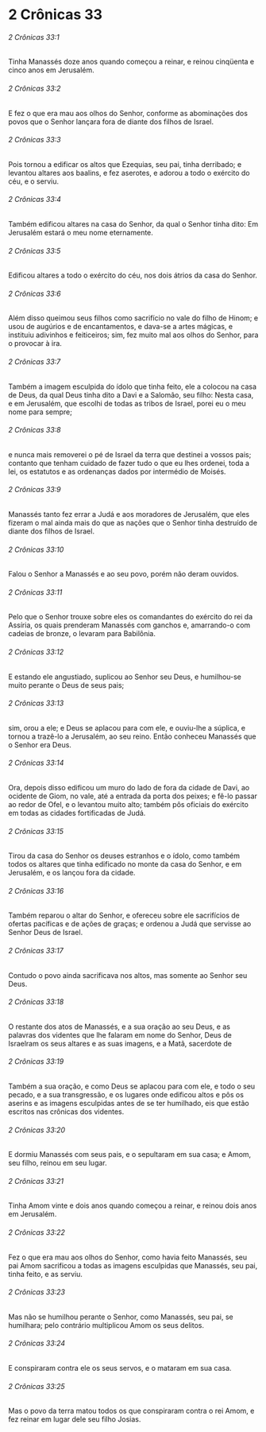 # 2 Crônicas 33

###### 2 Crônicas 33:1

Tinha Manassés doze anos quando começou a reinar, e reinou cinqüenta e cinco anos em Jerusalém.

###### 2 Crônicas 33:2

E fez o que era mau aos olhos do Senhor, conforme as abominações dos povos que o Senhor lançara fora de diante dos filhos de Israel.

###### 2 Crônicas 33:3

Pois tornou a edificar os altos que Ezequias, seu pai, tinha derribado; e levantou altares aos baalins, e fez aserotes, e adorou a todo o exército do céu, e o serviu.

###### 2 Crônicas 33:4

Também edificou altares na casa do Senhor, da qual o Senhor tinha dito: Em Jerusalém estará o meu nome eternamente.

###### 2 Crônicas 33:5

Edificou altares a todo o exército do céu, nos dois átrios da casa do Senhor.

###### 2 Crônicas 33:6

Além disso queimou seus filhos como sacrifício no vale do filho de Hinom; e usou de augúrios e de encantamentos, e dava-se a artes mágicas, e instituiu adivinhos e feiticeiros; sim, fez muito mal aos olhos do Senhor, para o provocar à ira.

###### 2 Crônicas 33:7

Também a imagem esculpida do ídolo que tinha feito, ele a colocou na casa de Deus, da qual Deus tinha dito a Davi e a Salomão, seu filho: Nesta casa, e em Jerusalém, que escolhi de todas as tribos de Israel, porei eu o meu nome para sempre;

###### 2 Crônicas 33:8

e nunca mais removerei o pé de Israel da terra que destinei a vossos pais; contanto que tenham cuidado de fazer tudo o que eu lhes ordenei, toda a lei, os estatutos e as ordenanças dados por intermédio de Moisés.

###### 2 Crônicas 33:9

Manassés tanto fez errar a Judá e aos moradores de Jerusalém, que eles fizeram o mal ainda mais do que as nações que o Senhor tinha destruído de diante dos filhos de Israel.

###### 2 Crônicas 33:10

Falou o Senhor a Manassés e ao seu povo, porém não deram ouvidos.

###### 2 Crônicas 33:11

Pelo que o Senhor trouxe sobre eles os comandantes do exército do rei da Assíria, os quais prenderam Manassés com ganchos e, amarrando-o com cadeias de bronze, o levaram para Babilônia.

###### 2 Crônicas 33:12

E estando ele angustiado, suplicou ao Senhor seu Deus, e humilhou-se muito perante o Deus de seus pais;

###### 2 Crônicas 33:13

sim, orou a ele; e Deus se aplacou para com ele, e ouviu-lhe a súplica, e tornou a trazê-lo a Jerusalém, ao seu reino. Então conheceu Manassés que o Senhor era Deus.

###### 2 Crônicas 33:14

Ora, depois disso edificou um muro do lado de fora da cidade de Davi, ao ocidente de Giom, no vale, até a entrada da porta dos peixes; e fê-lo passar ao redor de Ofel, e o levantou muito alto; também pôs oficiais do exército em todas as cidades fortificadas de Judá.

###### 2 Crônicas 33:15

Tirou da casa do Senhor os deuses estranhos e o ídolo, como também todos os altares que tinha edificado no monte da casa do Senhor, e em Jerusalém, e os lançou fora da cidade.

###### 2 Crônicas 33:16

Também reparou o altar do Senhor, e ofereceu sobre ele sacrifícios de ofertas pacíficas e de ações de graças; e ordenou a Judá que servisse ao Senhor Deus de Israel.

###### 2 Crônicas 33:17

Contudo o povo ainda sacrificava nos altos, mas somente ao Senhor seu Deus.

###### 2 Crônicas 33:18

O restante dos atos de Manassés, e a sua oração ao seu Deus, e as palavras dos videntes que lhe falaram em nome do Senhor, Deus de Israelram os seus altares e as suas imagens, e a Matã, sacerdote de

###### 2 Crônicas 33:19

Também a sua oração, e como Deus se aplacou para com ele, e todo o seu pecado, e a sua transgressão, e os lugares onde edificou altos e pôs os aserins e as imagens esculpidas antes de se ter humilhado, eis que estão escritos nas crônicas dos videntes.

###### 2 Crônicas 33:20

E dormiu Manassés com seus pais, e o sepultaram em sua casa; e Amom, seu filho, reinou em seu lugar.

###### 2 Crônicas 33:21

Tinha Amom vinte e dois anos quando começou a reinar, e reinou dois anos em Jerusalém.

###### 2 Crônicas 33:22

Fez o que era mau aos olhos do Senhor, como havia feito Manassés, seu pai Amom sacrificou a todas as imagens esculpidas que Manassés, seu pai, tinha feito, e as serviu.

###### 2 Crônicas 33:23

Mas não se humilhou perante o Senhor, como Manassés, seu pai, se humilhara; pelo contrário multiplicou Amom os seus delitos.

###### 2 Crônicas 33:24

E conspiraram contra ele os seus servos, e o mataram em sua casa.

###### 2 Crônicas 33:25

Mas o povo da terra matou todos os que conspiraram contra o rei Amom, e fez reinar em lugar dele seu filho Josias.

